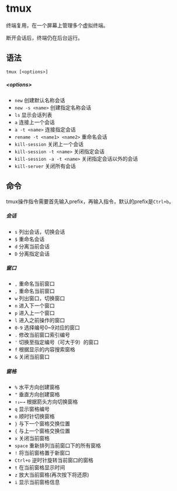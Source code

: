 # tmux

终端复用，在一个屏幕上管理多个虚拟终端。

断开会话后，终端仍在后台运行。

## 语法
`tmux [<options>]`

##### \<options\>

- `new` 创建默认名称会话
- `new -s <name>` 创建指定名称会话
- `ls` 显示会话列表
- `a` 连接上一个会话
- `a -t <name>` 连接指定会话
- `rename -t <name1> <name2>` 重命名会话
- `kill-session` 关闭上一个会话
- `kill-session -t <name>` 关闭指定会话
- `kill-session -a -t <name>` 关闭指定会话以外的会话
- `kill-server` 关闭所有会话

## 命令

tmux操作指令需要首先输入prefix，再输入指令，默认的prefix是`Ctrl+b`。

##### 会话
- `s` 列出会话，切换会话
- `$` 重命名会话
- `d` 分离当前会话
- `D` 分离指定会话

##### 窗口
- `,` 重命名当前窗口
- `,` 重命名当前窗口
- `w` 列出窗口，切换窗口
- `n` 进入下一个窗口
- `p` 进入上一个窗口
- `l` 进入之前操作的窗口
- `0-9` 选择编号0~9对应的窗口
- `.` 修改当前窗口索引编号
- `'` 切换至指定编号（可大于9）的窗口
- `f` 根据显示的内容搜索窗格
- `&` 关闭当前窗口

##### 窗格
- `%` 水平方向创建窗格
- `"` 垂直方向创建窗格
- `↑↓←→` 根据箭头方向切换窗格
- `q` 显示窗格编号
- `o` 顺时针切换窗格
- `}` 与下一个窗格交换位置
- `{` 与上一个窗格交换位置
- `x` 关闭当前窗格
- `space` 重新排列当前窗口下的所有窗格
- `!` 将当前窗格置于新窗口
- `Ctrl+o` 逆时针旋转当前窗口的窗格
- `t` 在当前窗格显示时间
- `z` 放大当前窗格(再次按下将还原)
- `i` 显示当前窗格信息
